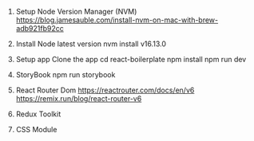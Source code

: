 1. Setup Node Version Manager (NVM)
   https://blog.jamesauble.com/install-nvm-on-mac-with-brew-adb921fb92cc

2. Install Node latest version
    nvm install v16.13.0

3. Setup app
  Clone the app
  cd react-boilerplate
  npm install
  npm run dev

3. StoryBook
   npm run storybook

4. React Router Dom
   https://reactrouter.com/docs/en/v6
   https://remix.run/blog/react-router-v6

5. Redux Toolkit


6. CSS Module
